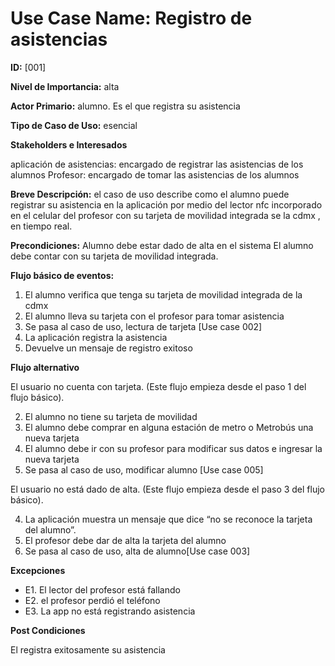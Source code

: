 
# **Use Case Name:** Registro de asistencias 

**ID:** [001]

**Nivel de Importancia:** alta

**Actor Primario:** alumno. Es el que registra su asistencia

**Tipo de Caso de Uso:** esencial 

**Stakeholders e Interesados**

aplicación de asistencias: encargado de registrar las asistencias de los alumnos
Profesor: encargado de tomar las asistencias de los alumnos 

**Breve Descripción:** 
el caso de uso describe como el alumno puede registrar su asistencia en la aplicación por medio del lector nfc incorporado en el celular del profesor con su tarjeta de movilidad integrada se la cdmx , en tiempo real.

**Precondiciones:** 
Alumno debe estar dado de alta en el sistema 
El alumno debe contar con su tarjeta de movilidad integrada.

**Flujo básico de eventos:**
1.	El alumno verifica que tenga su tarjeta de movilidad integrada de la cdmx
2.	El alumno lleva su tarjeta con el profesor para tomar asistencia
3.	Se pasa al caso de uso, lectura de tarjeta [Use case 002]
4.	La aplicación registra la asistencia 
5.	Devuelve un mensaje de registro exitoso

**Flujo alternativo**

El usuario no cuenta con tarjeta. (Este flujo empieza desde el paso 1 del flujo básico).

2. El alumno no tiene su tarjeta de movilidad 
3. El alumno debe comprar en alguna estación de metro o Metrobús una nueva tarjeta 
4. El alumno debe ir con su profesor para modificar sus datos e ingresar la nueva tarjeta
5. Se pasa al caso de uso, modificar alumno [Use case 005]

El usuario no está dado de alta. (Este flujo empieza desde el paso 3 del flujo básico).

4. La aplicación muestra un mensaje que dice “no se reconoce la tarjeta del alumno”.
5. El profesor debe dar de alta la tarjeta del alumno
6. Se pasa al caso de uso, alta de alumno[Use case 003]

**Excepciones**
* E1. El lector del profesor está fallando 
* E2. el profesor perdió el teléfono
* E3. La app no está registrando asistencia 
  
**Post Condiciones** 

El registra exitosamente su asistencia 








